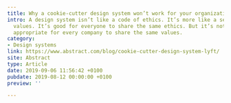 ```yaml
---
title: Why a cookie-cutter design system won’t work for your organization
intro: A design system isn’t like a code of ethics. It’s more like a set of company
  values. It’s good for everyone to share the same ethics. But it’s not necessarily
  appropriate for every company to share the same values.
category:
- Design systems
link: https://www.abstract.com/blog/cookie-cutter-design-system-lyft/
site: Abstract
type: Article
date: 2019-09-06 11:56:42 +0100
pubdate: 2019-08-12 00:00:00 +0100
preview: ''

---
```

